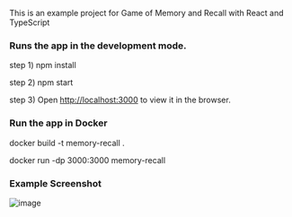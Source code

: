This is an example project for Game of Memory and Recall with React and TypeScript

### Runs the app in the development mode.

step 1) 
     npm install 
     
step 2) 
    npm start 
    
step 3) 
    Open [http://localhost:3000](http://localhost:3000) to view it in the browser.

### Run the app in Docker

docker build -t memory-recall . 

docker run -dp 3000:3000 memory-recall

### Example Screenshot

![image](https://user-images.githubusercontent.com/3278225/170550140-c9ef4c53-0941-4950-bda8-a0e29183f0d5.png)

